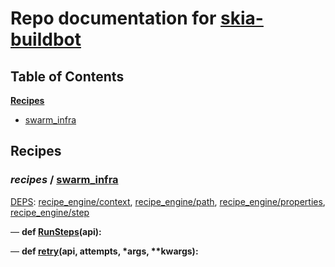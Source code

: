 <!--- AUTOGENERATED BY `./recipes.py test train` -->
# Repo documentation for [skia-buildbot]()
## Table of Contents

**[Recipes](#Recipes)**
  * [swarm_infra](#recipes-swarm_infra)
## Recipes

### *recipes* / [swarm\_infra](/infra/bots/recipes/swarm_infra.py)

[DEPS](/infra/bots/recipes/swarm_infra.py#13): [recipe\_engine/context][recipe_engine/recipe_modules/context], [recipe\_engine/path][recipe_engine/recipe_modules/path], [recipe\_engine/properties][recipe_engine/recipe_modules/properties], [recipe\_engine/step][recipe_engine/recipe_modules/step]

&mdash; **def [RunSteps](/infra/bots/recipes/swarm_infra.py#36)(api):**

&mdash; **def [retry](/infra/bots/recipes/swarm_infra.py#24)(api, attempts, \*args, \*\*kwargs):**

[recipe_engine/recipe_modules/context]: https://chromium.googlesource.com/infra/luci/recipes-py.git/+/8e2b5104ac52091e7d02228665b7eca4eade38ad/README.recipes.md#recipe_modules-context
[recipe_engine/recipe_modules/path]: https://chromium.googlesource.com/infra/luci/recipes-py.git/+/8e2b5104ac52091e7d02228665b7eca4eade38ad/README.recipes.md#recipe_modules-path
[recipe_engine/recipe_modules/properties]: https://chromium.googlesource.com/infra/luci/recipes-py.git/+/8e2b5104ac52091e7d02228665b7eca4eade38ad/README.recipes.md#recipe_modules-properties
[recipe_engine/recipe_modules/step]: https://chromium.googlesource.com/infra/luci/recipes-py.git/+/8e2b5104ac52091e7d02228665b7eca4eade38ad/README.recipes.md#recipe_modules-step
